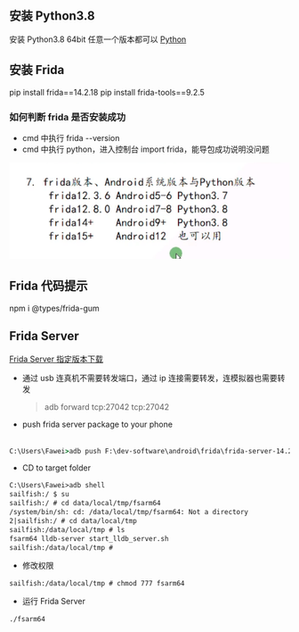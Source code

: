 ## 安装 Python3.8

安装 Python3.8 64bit 任意一个版本都可以
[Python](https://www.python.org/downloads)

## 安装 Frida

pip install frida==14.2.18
pip install frida-tools==9.2.5

### 如何判断 frida 是否安装成功

- cmd 中执行 frida --version
- cmd 中执行 python，进入控制台 import frida，能导包成功说明没问题

![](imgs/2023-10-29-20-21-23.png)

## Frida 代码提示

npm i @types/frida-gum

## Frida Server

[Frida Server 指定版本下载](https://github.com/frida/frida/releases/tag/14.2.18)

- 通过 usb 连真机不需要转发端口，通过 ip 连接需要转发，连模拟器也需要转发

  > adb forward tcp:27042 tcp:27042

- push frida server package to your phone

```cmd

C:\Users\Fawei>adb push F:\dev-software\android\frida\frida-server-14.2.18-android-arm64 /data/local/tmp/fsarm64
```

- CD to target folder

```
C:\Users\Fawei>adb shell
sailfish:/ $ su
sailfish:/ # cd data/local/tmp/fsarm64
/system/bin/sh: cd: /data/local/tmp/fsarm64: Not a directory
2|sailfish:/ # cd data/local/tmp
sailfish:/data/local/tmp # ls
fsarm64 lldb-server start_lldb_server.sh
sailfish:/data/local/tmp #
```

- 修改权限

```
sailfish:/data/local/tmp # chmod 777 fsarm64
```

- 运行 Frida Server

```
./fsarm64
```
